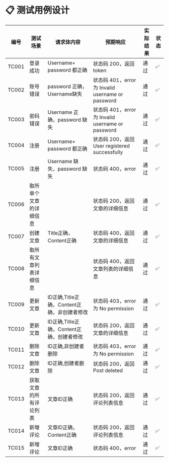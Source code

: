 # 📋 测试用例设计

| 编号  | 测试场景               | 请求体内容                                  | 预期响应                                          | 实际结果 | 状态 |
| ----- | ---------------------- | ------------------------------------------- | ------------------------------------------------- | -------- | ---- |
| TC001 | 登录成功               | Username+ password 都正确                   | 状态码 200，返回 token                            | 通过     | ✅    |
| TC002 | 账号错误               | password  正确，Username缺失                | 状态码 401，error 为 Invalid username or password | 通过     | ✅    |
| TC003 | 密码错误               | Username 正确，password 缺失                | 状态码 401，error 为 Invalid username or password | 通过     | ✅    |
| TC004 | 注册                   | Username+ password 都正确                   | 状态码 200，返回 User registered successfully     | 通过     | ✅    |
| TC005 | 注册                   | Username 缺失，password 缺失                | 状态码 400，error                                 | 通过     | ✅    |
| TC006 | 取所单个文章的详细信息 |                                             | 状态码 200，返回文章的详细信息                    | 通过     | ✅    |
| TC007 | 创建文章               | Title正确，Content正确                      | 状态码 400，返回文章的详细信息                    | 通过     | ✅    |
| TC008 | 取所有文章列表详细信息 |                                             | 状态码 400，返回文章列表的详细信息                | 通过     | ✅    |
| TC009 | 更新文章               | ID正确,Title正确，Content正确，非创建者修改 | 状态码 403，error 为 No permission                | 通过     | ✅    |
| TC010 | 更新文章               | ID正确,Title正确，Content正确，创建者修改   | 状态码 200，返回文章的详细信息                    | 通过     | ✅    |
| TC011 | 删除文章               | ID正确,非创建者删除                         | 状态码 403，error 为 No permission                | 通过     | ✅    |
| TC012 | 删除文章               | ID正确,创建者删除                           | 状态码 200，返回 Post deleted                     | 通过     | ✅    |
| TC013 | 获取文章的所有评论列表 | 文章ID正确                                  | 状态码 200，返回评论列表信息                      | 通过     | ✅    |
| TC014 | 新增评论               | 文章ID正确，Content正确                     | 状态码 200，返回评论列表信息                      | 通过     | ✅    |
| TC015 | 新增评论               | 文章ID正确                                  | 状态码 400，error                                 | 通过     | ✅    |




